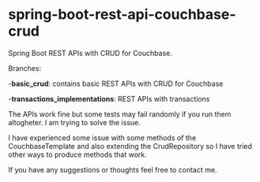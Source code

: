 # spring-boot-rest-api-couchbase-crud
Spring Boot REST APIs with CRUD for Couchbase. 

Branches:

-**basic_crud**: contains basic REST APIs with CRUD for Couchbase

-**transactions_implementations**: REST APIs with transactions

The APIs work fine but some tests may fail randomly if you run them altogheter. I am trying to solve the issue.

I have experienced some issue with some methods of the CouchbaseTemplate and also extending the CrudRepository so I have tried other ways to produce methods that work.

If you have any suggestions or thoughts feel free to contact me.
